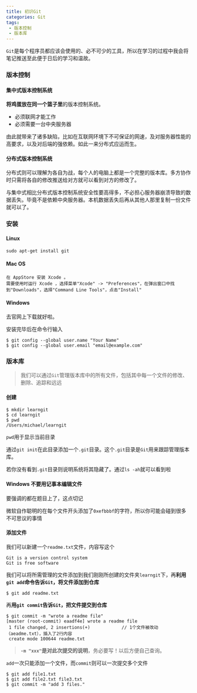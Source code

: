 ```yaml
---
title: 初识Git
categories: Git
tags: 
 - 版本控制
 - 版本库
---
```


`Git`是每个程序员都应该会使用的、必不可少的工具，所以在学习的过程中我会将笔记推送至此便于日后的学习和温故。

<!--more-->

### 版本控制

#### 集中式版本控制系统

**将鸡蛋放在同一个篮子里**的版本控制系统。

- 必须联网才能工作
- 必须需要一台中央服务器

由此就带来了诸多缺陷，比如在互联网环境下不可保证的网速，及对服务器性能的高要求，以及对后端的强依赖。如此一来分布式应运而生。

#### 分布式版本控制系统

分布式则可以理解为各自为战，每个人的电脑上都是一个完整的版本库。多方协作时只需将各自的修改推送给对方就可以看到对方的修改了。

与集中式相比分布式版本控制系统安全性要高得多，不必担心服务器崩溃导致的数据丢失。毕竟不是依赖中央服务器。本机数据丢失后再从其他人那里复制一份文件就可以了。

### 安装

#### Linux

```
sudo apt-get install git
```

#### Mac OS

```
在 AppStore 安装 Xcode 。
需要使用时运行 Xcode ，选择菜单"Xcode" -> "Preferences"，在弹出窗口中找到"Downloads"，选择"Command Line Tools"，点击"Install"
```

#### Windows

去官网上下载就好啦。

安装完毕后在命令行输入

```
$ git config --global user.name "Your Name"
$ git config --global user.email "email@example.com"
```

### 版本库

> 我们可以通过`Git`管理版本库中的所有文件，包括其中每一个文件的修改、删除、追踪和远远

#### 创建

```
$ mkdir learngit
$ cd learngit
$ pwd
/Users/michael/learngit
```

`pwd`用于显示当前目录

通过`git init`在此目录添加一个`.git`目录。这个`.git`目录是`Git`用来跟踪管理版本库。

若你没有看到`.git`目录则说明系统将其隐藏了。通过`ls -ah`就可以看到啦

#### Windows 不要用记事本编辑文件

要强调的都在题目上了，这点切记

微软自作聪明的在每个文件开头添加了`0xefbbbf`的字符，所以你可能会碰到很多不可思议的事情

#### 添加文件

我们可以新建一个`readme.txt`文件，内容写这个

```
Git is a version control system
Git is free software
```

我们可以将所需管理的文件添加到我们刚刚所创建的文件夹`learngit`下，再**利用`git add`命令告诉`Git`，将文件添加到仓库**

```
$ git add readme.txt
```

再**用`git commit`告诉`Git`，把文件提交到仓库**

```
$ git commit -m "wrote a readme file"
[master (root-commit) eaadf4e] wrote a readme file
 1 file changed, 2 insertions(+)			// 1个文件被改动（aeadme.txt），插入了2行内容
 create mode 100644 readme.txt
```

> **`-m "xxx"`是对此次提交的说明**，务必要写！以后方便自己查询。

`add`一次只能添加一个文件，而`commit`则可以一次提交多个文件

```
$ git add file1.txt
$ git add file2.txt file3.txt
$ git commit -m "add 3 files."
```